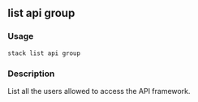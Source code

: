 ## list api group

### Usage

`stack list api group`

### Description

List all the users allowed to access
	the API framework.


